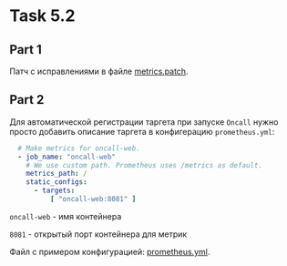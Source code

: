 # Task 5.2

## Part 1

Патч с исправлениями в файле [metrics.patch](metrics.patch).

## Part 2

Для автоматической регистрации таргета при запуске `Oncall` нужно просто добавить описание таргета в конфигерацию `prometheus.yml`:

```yaml
  # Make metrics for oncall-web.
  - job_name: "oncall-web"
    # We use custom path. Prometheus uses /metrics as default.
    metrics_path: /
    static_configs:
      - targets:
          [ "oncall-web:8081" ]
```

`oncall-web` - имя контейнера

`8081` - открытый порт контейнера для метрик

Файл с примером конфигурацией: [prometheus.yml](prometheus.yml).


